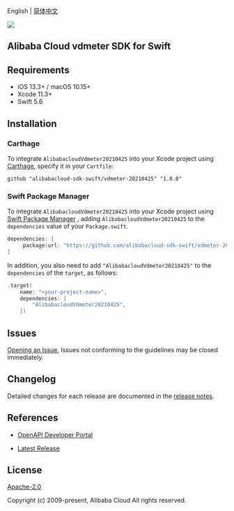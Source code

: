English | [简体中文](README-CN.md)

![](https://aliyunsdk-pages.alicdn.com/icons/AlibabaCloud.svg)

## Alibaba Cloud vdmeter SDK for Swift

## Requirements

- iOS 13.3+ / macOS 10.15+
- Xcode 11.3+
- Swift 5.6

## Installation

### Carthage

To integrate `AlibabacloudVdmeter20210425` into your Xcode project using [Carthage](https://github.com/Carthage/Carthage), specify it in your `Cartfile`:

```ogdl
github "alibabacloud-sdk-swift/vdmeter-20210425" "1.0.0"
```

### Swift Package Manager

To integrate `AlibabacloudVdmeter20210425` into your Xcode project using [Swift Package Manager](https://swift.org/package-manager/) , adding `AlibabacloudVdmeter20210425` to the `dependencies` value of your `Package.swift`.

```swift
dependencies: [
    .package(url: "https://github.com/alibabacloud-sdk-swift/vdmeter-20210425.git", from: "1.0.0")
]
```

In addition, you also need to add `"AlibabacloudVdmeter20210425"` to the `dependencies` of the `target`, as follows:

```swift
.target(
    name: "<your-project-name>",
    dependencies: [
        "AlibabacloudVdmeter20210425",
    ])
```

## Issues

[Opening an Issue](https://github.com/alibabacloud-sdk-swift/vdmeter-20210425/issues/new), Issues not conforming to the guidelines may be closed immediately.

## Changelog

Detailed changes for each release are documented in the [release notes](./ChangeLog.txt).

## References

* [OpenAPI Developer Portal](https://next.api.alibabacloud.com/home)
- [Latest Release](https://github.com/alibabacloud-sdk-swift/vdmeter-20210425)

## License

[Apache-2.0](http://www.apache.org/licenses/LICENSE-2.0)

Copyright (c) 2009-present, Alibaba Cloud All rights reserved.
